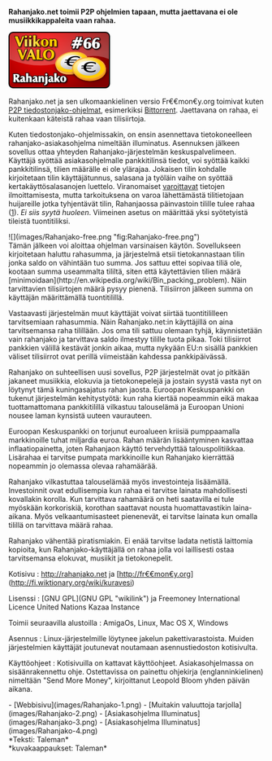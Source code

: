 <!--
Title: Rahanjako
Week: 2x14
Number: 66
Date: 2012/04/01 10:00
Pageimage: valo66-rahanjako.png
Tags: AmigaOS,Linux,Mac OS X,Windows,Raha
-->

**Rahanjako.net toimii P2P ohjelmien tapaan, mutta jaettavana ei ole
musiikkikappaleita vaan rahaa.**

![](images/valo66-rahanjako.png "valo66-rahanjako.png")

Rahanjako.net ja sen ulkomaankielinen versio Fr€€­mon€y.org toimivat
kuten [P2P
tiedostonjako-ohjelmat](http://en.wikipedia.org/wiki/Peer-to-peer_file_sharing),
esimerkiksi
[Bittorrent](http://en.wikipedia.org/wiki/BitTorrent_(protocol)).
Jaettavana on rahaa, ei kuitenkaan käteistä rahaa vaan tilisiirtoja.

Kuten tiedostonjako-ohjelmissakin, on ensin asennettava tietokoneelleen
rahanjako-asiakasohjelma nimeltään illuminatus. Asennuksen jälkeen
sovellus ottaa yhteyden Rahanjako-järjestelmän keskuspalvelimeen.
Käyttäjä syöttää asiakasohjelmalle pankkitilinsä tiedot, voi syöttää
kaikki pankkitilinsä, tilien määrälle ei ole ylärajaa. Jokaisen tilin
kohdalle kirjoitetaan tilin käyttäjätunnus, salasana ja työläin vaihe on
syöttää kertakäyttösalasanojen luettelo. Viranomaiset
[varoittavat](http://www.kuluttajavirasto.fi/fi-FI/huijaukset/tili-ja-luottokorttitietojen-kalastelu/)
tietojen ilmoittamisesta, mutta tarkoituksena on varoa lähettämästä
tilitietojaan huijareille jotka tyhjentävät tilin, Rahanjaossa
päinvastoin tilille tulee rahaa
([1](http://www.fkl.fi/teemasivut/pankkiturvallisuus/Sivut/default.aspx)).
*Ei siis syytä huoleen*. Viimeinen asetus on määrittää yksi syötetyistä
tileistä tuontitiliksi.

<div class="rightimage" markdown="1">
![](images/Rahanjako-free.png "fig:Rahanjako-free.png")
</div>
Tämän jälkeen voi
aloittaa ohjelman varsinaisen käytön. Sovellukseen kirjoitetaan haluttu
rahasumma, ja järjestelmä etsii tietokannastaan tilin jonka saldo on
vähintään tuo summa. Jos sattuu ettei sopivaa tiliä ole, kootaan summa
useammalta tililtä, siten että käytettävien tilien määrä
[minimoidaan](http://en.wikipedia.org/wiki/Bin_packing_problem). Näin
tarvittavien tilisiirtojen määrä pysyy pienenä. Tilisiirron jälkeen
summa on käyttäjän määrittämällä tuontitilillä.

Vastaavasti järjestelmän muut käyttäjät voivat siirtää tuontitililleen
tarvitsemiaan rahasummia. Näin Rahanjako.net:in käyttäjillä on aina
tarvitsemansa raha tilillään. Jos oma tili sattuu olemaan tyhjä,
käynnistetään vain rahanjako ja tarvittava saldo ilmestyy tilille tuota
pikaa. Toki tilisiirrot pankkien välillä kestävät jonkin aikaa, mutta
nykyään EU:n sisällä pankkien väliset tilisiirrot ovat perillä
viimeistään kahdessa pankkipäivässä.

Rahanjako on suhteellisen uusi sovellus, P2P järjestelmät ovat jo
pitkään jakaneet musiikkia, elokuvia ja tietokonepelejä ja jostain
syystä vasta nyt on löytynyt tämä kuningasajatus rahan jaosta. Euroopan
Keskuspankki on tukenut järjestelmän kehitystyötä: kun raha kiertää
nopeammin eikä makaa tuottamattomana pankkitilillä vilkastuu talouselämä
ja Euroopan Unioni nousee laman kynsistä uuteen vaurauteen.

Euroopan Keskuspankki on torjunut euroalueen kriisiä pumppaamalla
markkinoille tuhat miljardia euroa. Rahan määrän lisääntyminen kasvattaa
inflaatiopainetta, joten Rahanjaon käyttö tervehdyttää
talouspolitiikkaa. Lisärahaa ei tarvitse pumpata markkinoille kun
Rahanjako kierrättää nopeammin jo olemassa olevaa rahamäärää.

Rahanjako vilkastuttaa talouselämää myös investointeja lisäämällä.
Investoinnit ovat edullisempia kun rahaa ei tarvitse lainata
mahdollisesti kovallakin korolla. Kun tarvittava rahamäärä on heti
saatavilla ei tule myöskään korkoriskiä, korothan saattavat nousta
huomattavastikin laina-aikana. Myös velkaantumisasteet pienenevät, ei
tarvitse lainata kun omalla tilillä on tarvittava määrä rahaa.

Rahanjako vähentää piratismiakin. Ei enää tarvitse ladata netistä
laittomia kopioita, kun Rahanjako-käyttäjällä on rahaa jolla voi
laillisesti ostaa tarvitsemansa elokuvat, musiikit ja tietokonepelit.

Kotisivu
:   [<http://rahanjako.net>](http://fi.wikipedia.org/wiki/Silli) ja
    [[http://fr€€mon€y.org](http://fr€€mon€y.org)](http://fi.wiktionary.org/wiki/kuravesi)

Lisenssi
:   [GNU GPL](GNU GPL "wikilink") ja Freemoney International Licence
    United Nations Kazaa Instance

Toimii seuraavilla alustoilla
:   AmigaOs, Linux, Mac OS X, Windows

Asennus
:   Linux-järjestelmille löytynee jakelun pakettivarastoista. Muiden
    järjestelmien käyttäjät joutunevat noutamaan asennustiedoston
    kotisivulta.

Käyttöohjeet
:   Kotisivuilla on kattavat käyttöohjeet. Asiakasohjelmassa on
    sisäänrakennettu ohje. Ostettavissa on painettu ohjekirja
    (englanninkielinen) nimeltään "Send More Money", kirjoittanut
    Leopold Bloom yhden päivän aikana.

<div class="psgallery" markdown="1">
-   [Webbisivu](images/Rahanjako-1.png)
-   [Muitakin valuuttoja tarjolla](images/Rahanjako-2.png)
-   [Asiakasohjelma Illuminatus](images/Rahanjako-3.png)
-   [Asiakasohjelma Illuminatus](images/Rahanjako-4.png)

</div>
*Teksti: Taleman* <br />
*kuvakaappaukset: Taleman*
